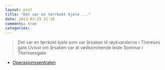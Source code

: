 ```yaml
---
layout: post
title: "Det var en tørrkokt kjele ..."
date: 2013-03-23 21:16
comments: true
categories: 
---
```

> Det var en tørrkokt kjele som var årsaken til røykvarslerne i Thereses gate.Uvisst om årsaken var at vedkommende leste Sommar i Theresesgate
- [Operasjonssentralen](https://twitter.com/oslopolitiops/statuses/315678599388729345)
